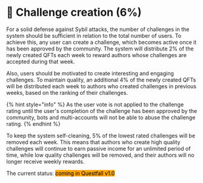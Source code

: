 # 🚧 Challenge creation (6%)

For a solid defense against Sybil attacks, the number of challenges in the system should be sufficient in relation to the total number of users. To achieve this, any user can create a challenge, which becomes active once it has been approved by the community. The system will distribute 2% of the newly created QFTs each week to reward authors whose challenges are accepted during that week.&#x20;

Also, users should be motivated to create interesting and engaging challenges. To maintain quality, an additional 4% of the newly created QFTs will be distributed each week to authors who created challenges in previous weeks, based on the ranking of their challenges.&#x20;

{% hint style="info" %}
As the user vote is not applied to the challenge rating until the user's completion of the challenge has been approved by the community, bots and multi-accounts will not be able to abuse the challenge rating.
{% endhint %}

To keep the system self-cleaning, 5% of the lowest rated challenges will be removed each week. This means that authors who create high quality challenges will continue to earn passive income for an unlimited period of time, while low quality challenges will be removed, and their authors will no longer receive weekly rewards.





The current status: <mark style="background-color:orange;">coming in Questfall v1.0</mark>&#x20;
